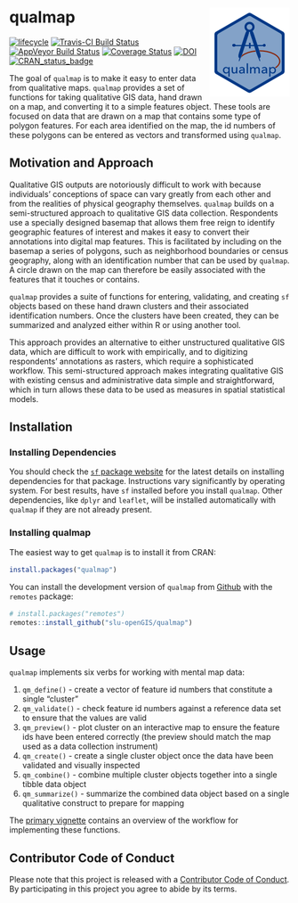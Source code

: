 <!-- README.md is generated from README.Rmd. Please edit that file -->
qualmap <img src="man/figures/qualmapLogo.png" align="right" />
===============================================================

[![lifecycle](https://img.shields.io/badge/lifecycle-maturing-blue.svg)](https://www.tidyverse.org/lifecycle/#maturing)
[![Travis-CI Build
Status](https://travis-ci.org/slu-openGIS/qualmap.svg?branch=master)](https://travis-ci.org/slu-openGIS/qualmap)
[![AppVeyor Build
Status](https://ci.appveyor.com/api/projects/status/github/slu-openGIS/qualmap?branch=master&svg=true)](https://ci.appveyor.com/project/chris-prener/qualmap)
[![Coverage
Status](https://img.shields.io/codecov/c/github/slu-openGIS/qualmap/master.svg)](https://codecov.io/github/slu-openGIS/qualmap?branch=master)
[![DOI](https://zenodo.org/badge/122496910.svg)](https://zenodo.org/badge/latestdoi/122496910)
[![CRAN\_status\_badge](http://www.r-pkg.org/badges/version/qualmap)](https://cran.r-project.org/package=qualmap)

The goal of `qualmap` is to make it easy to enter data from qualitative
maps. `qualmap` provides a set of functions for taking qualitative GIS
data, hand drawn on a map, and converting it to a simple features
object. These tools are focused on data that are drawn on a map that
contains some type of polygon features. For each area identified on the
map, the id numbers of these polygons can be entered as vectors and
transformed using `qualmap`.

Motivation and Approach
-----------------------

Qualitative GIS outputs are notoriously difficult to work with because
individuals’ conceptions of space can vary greatly from each other and
from the realities of physical geography themselves. `qualmap` builds on
a semi-structured approach to qualitative GIS data collection.
Respondents use a specially designed basemap that allows them free reign
to identify geographic features of interest and makes it easy to convert
their annotations into digital map features. This is facilitated by
including on the basemap a series of polygons, such as neighborhood
boundaries or census geography, along with an identification number that
can be used by `qualmap`. A circle drawn on the map can therefore be
easily associated with the features that it touches or contains.

`qualmap` provides a suite of functions for entering, validating, and
creating `sf` objects based on these hand drawn clusters and their
associated identification numbers. Once the clusters have been created,
they can be summarized and analyzed either within R or using another
tool.

This approach provides an alternative to either unstructured qualitative
GIS data, which are difficult to work with empirically, and to
digitizing respondents’ annotations as rasters, which require a
sophisticated workflow. This semi-structured approach makes integrating
qualitative GIS with existing census and administrative data simple and
straightforward, which in turn allows these data to be used as measures
in spatial statistical models.

Installation
------------

### Installing Dependencies

You should check the [`sf` package
website](https://r-spatial.github.io/sf/) for the latest details on
installing dependencies for that package. Instructions vary
significantly by operating system. For best results, have `sf` installed
before you install `qualmap`. Other dependencies, like `dplyr` and
`leaflet`, will be installed automatically with `qualmap` if they are
not already present.

### Installing qualmap

The easiest way to get `qualmap` is to install it from CRAN:

``` r
install.packages("qualmap")
```

You can install the development version of `qualmap` from
[Github](https://github.com/slu-openGIS/qualmap) with the `remotes`
package:

``` r
# install.packages("remotes")
remotes::install_github("slu-openGIS/qualmap")
```

Usage
-----

`qualmap` implements six verbs for working with mental map data:

1.  `qm_define()` - create a vector of feature id numbers that
    constitute a single “cluster”
2.  `qm_validate()` - check feature id numbers against a reference data
    set to ensure that the values are valid
3.  `qm_preview()` - plot cluster on an interactive map to ensure the
    feature ids have been entered correctly (the preview should match
    the map used as a data collection instrument)
4.  `qm_create()` - create a single cluster object once the data have
    been validated and visually inspected
5.  `qm_combine()` - combine multiple cluster objects together into a
    single tibble data object
6.  `qm_summarize()` - summarize the combined data object based on a
    single qualitative construct to prepare for mapping

The [primary
vignette](https://slu-openGIS.github.io/qualmap/articles/qualmap.html)
contains an overview of the workflow for implementing these functions.

Contributor Code of Conduct
---------------------------

Please note that this project is released with a [Contributor Code of
Conduct](.github/CODE_OF_CONDUCT.md). By participating in this project
you agree to abide by its terms.
